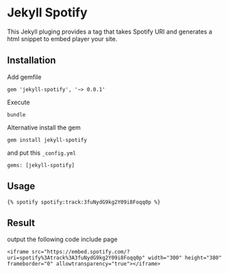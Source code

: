 # Jekyll Spotify

This Jekyll pluging provides a tag that takes Spotify URI and generates a html snippet to embed player your site.

## Installation

Add gemfile

```
gem 'jekyll-spotify', '~> 0.0.1'
```

Execute

```
bundle
```

Alternative install the gem

```
gem install jekyll-spotify
```

and put this `_config.yml`

```
gems: [jekyll-spotify]
```

## Usage

```
{% spotify spotify:track:3fuNydG9kg2Y09i8Foqq0p %}
```

## Result

output the following code include page

```
<iframe src="https://embed.spotify.com/?uri=spotify%3Atrack%3A3fuNydG9kg2Y09i8Foqq0p" width="300" height="380" frameborder="0" allowtransparency="true"></iframe>
```
